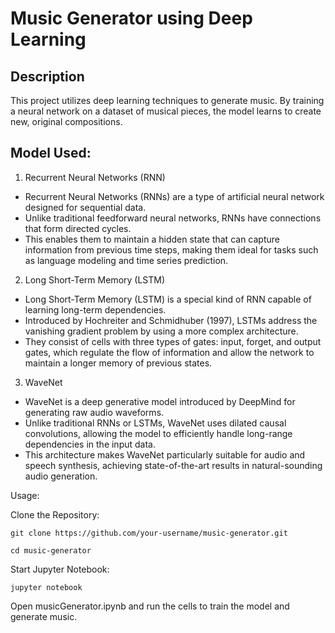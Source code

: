 # Music Generator using Deep Learning
## Description
This project utilizes deep learning techniques to generate music. By training a neural network on a dataset of musical pieces, the model learns to create new, original compositions.

## Model Used:
1. Recurrent Neural Networks (RNN)
- Recurrent Neural Networks (RNNs) are a type of artificial neural network designed for sequential data.
- Unlike traditional feedforward neural networks, RNNs have connections that form directed cycles.
- This enables them to maintain a hidden state that can capture information from previous time steps, making them ideal for tasks such as language modeling and time series prediction.

2. Long Short-Term Memory (LSTM)
- Long Short-Term Memory (LSTM) is a special kind of RNN capable of learning long-term dependencies.
- Introduced by Hochreiter and Schmidhuber (1997), LSTMs address the vanishing gradient problem by using a more complex architecture.
- They consist of cells with three types of gates: input, forget, and output gates, which regulate the flow of information and allow the network to maintain a longer memory of previous states.

3. WaveNet
- WaveNet is a deep generative model introduced by DeepMind for generating raw audio waveforms.
- Unlike traditional RNNs or LSTMs, WaveNet uses dilated causal convolutions, allowing the model to efficiently handle long-range dependencies in the input data.
- This architecture makes WaveNet particularly suitable for audio and speech synthesis, achieving state-of-the-art results in natural-sounding audio generation.

Usage:

Clone the Repository:

```git clone https://github.com/your-username/music-generator.git ```


```cd music-generator```

Start Jupyter Notebook:

```jupyter notebook```

Open musicGenerator.ipynb and run the cells to train the model and generate music.
